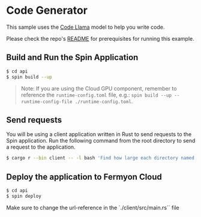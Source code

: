 # Code Generator

This sample uses the [Code Llama](https://ai.meta.com/blog/code-llama-large-language-model-coding/) model to help you write code.

Please check the repo's [README](../README.md#prerequisites) for prerequisites for running this example.

## Build and Run the Spin Application

```bash
$ cd api
$ spin build --up
```

> Note: If you are using the Cloud GPU component, remember to reference the `runtime-config.toml` file, e.g.: `spin build --up --runtime-config-file ./runtime-config.toml`.

## Send requests

You will be using a client application written in Rust to send requests to the Spin application. Run the following command from the root directory to send a request to the application.

```bash
$ cargo r --bin client -- -l bash 'Find how large each directory named "target" is that is found in any subdirectory of my home directory'
```

## Deploy the application to Fermyon Cloud

```bash
$ cd api
$ spin deploy
```

Make sure to change the url-reference in the `./client/src/main.rs`` file
